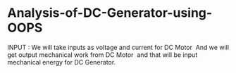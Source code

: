 # Analysis-of-DC-Generator-using-OOPS
INPUT :
We will take inputs as voltage and current for DC Motor 
And we will get output mechanical work from DC Motor  and that will be input mechanical energy for DC Generator.


